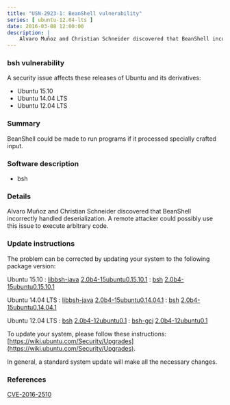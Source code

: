 ```yaml
---
title: "USN-2923-1: BeanShell vulnerability"
series: [ ubuntu-12.04-lts ]
date: 2016-03-08 12:00:00
description: |
    Alvaro Muñoz and Christian Schneider discovered that BeanShell incorrectly handled deserialization. A remote attacker could possibly use this issue to execute arbitrary code. 
--- 
```

 
### bsh vulnerability

A security issue affects these releases of Ubuntu and its derivatives:

* Ubuntu 15.10
* Ubuntu 14.04 LTS
* Ubuntu 12.04 LTS

### Summary

BeanShell could be made to run programs if it processed specially crafted input.

### Software description

* bsh 

### Details

Alvaro Muñoz and Christian Schneider discovered that BeanShell incorrectly handled deserialization. A remote attacker could possibly use this issue to execute arbitrary code. 

### Update instructions

The problem can be corrected by updating your system to the following package version:

Ubuntu 15.10
 : [libbsh-java](https://launchpad.net/ubuntu/+source/bsh) <span> [2.0b4-15ubuntu0.15.10.1](https://launchpad.net/ubuntu/+source/bsh/2.0b4-15ubuntu0.15.10.1) </span> 
 : [bsh](https://launchpad.net/ubuntu/+source/bsh) <span> [2.0b4-15ubuntu0.15.10.1](https://launchpad.net/ubuntu/+source/bsh/2.0b4-15ubuntu0.15.10.1) </span> 

Ubuntu 14.04 LTS
 : [libbsh-java](https://launchpad.net/ubuntu/+source/bsh) <span> [2.0b4-15ubuntu0.14.04.1](https://launchpad.net/ubuntu/+source/bsh/2.0b4-15ubuntu0.14.04.1) </span> 
 : [bsh](https://launchpad.net/ubuntu/+source/bsh) <span> [2.0b4-15ubuntu0.14.04.1](https://launchpad.net/ubuntu/+source/bsh/2.0b4-15ubuntu0.14.04.1) </span> 

Ubuntu 12.04 LTS
 : [bsh](https://launchpad.net/ubuntu/+source/bsh) <span> [2.0b4-12ubuntu0.1](https://launchpad.net/ubuntu/+source/bsh/2.0b4-12ubuntu0.1) </span> 
 : [bsh-gcj](https://launchpad.net/ubuntu/+source/bsh) <span> [2.0b4-12ubuntu0.1](https://launchpad.net/ubuntu/+source/bsh/2.0b4-12ubuntu0.1) </span> 

To update your system, please follow these instructions: [https://wiki.ubuntu.com/Security/Upgrades](https://wiki.ubuntu.com/Security/Upgrades).

In general, a standard system update will make all the necessary changes. 

### References

 [CVE-2016-2510](http://people.ubuntu.com/~ubuntu-security/cve/CVE-2016-2510)
 

